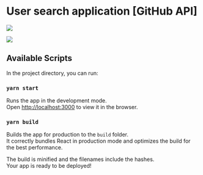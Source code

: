 # User search application [GitHub API]

![](https://github.com/seryozhabaleyko/user-search-application/blob/master/githubSearch1.jpg?raw=true)

![](https://github.com/seryozhabaleyko/user-search-application/blob/master/githubSearch2.jpg?raw=true)

## Available Scripts

In the project directory, you can run:

### `yarn start`

Runs the app in the development mode.<br />
Open [http://localhost:3000](http://localhost:3000) to view it in the browser.

### `yarn build`

Builds the app for production to the `build` folder.<br />
It correctly bundles React in production mode and optimizes the build for the best performance.

The build is minified and the filenames include the hashes.<br />
Your app is ready to be deployed!